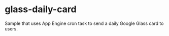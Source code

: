 glass-daily-card
================

Sample that uses App Engine cron task to send a daily Google Glass card to users.
